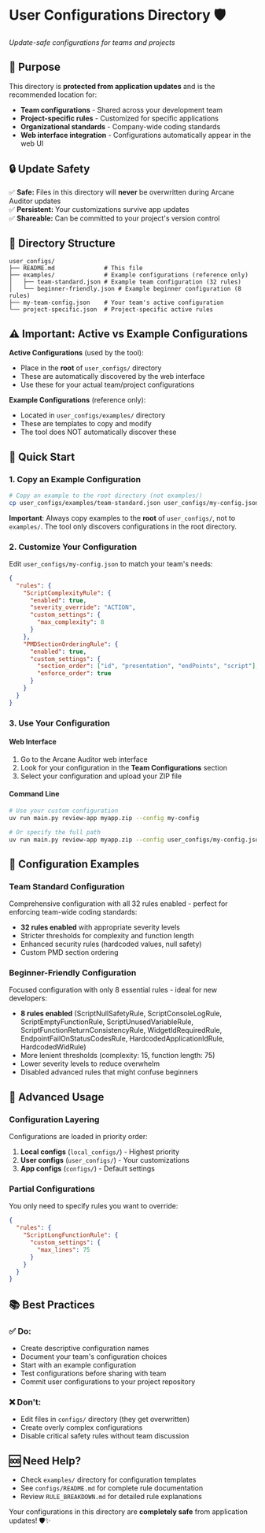 # User Configurations Directory 🛡️

*Update-safe configurations for teams and projects*

## 🎯 Purpose

This directory is **protected from application updates** and is the recommended location for:
- **Team configurations** - Shared across your development team
- **Project-specific rules** - Customized for specific applications
- **Organizational standards** - Company-wide coding standards
- **Web interface integration** - Configurations automatically appear in the web UI

## 🔒 Update Safety

✅ **Safe:** Files in this directory will **never** be overwritten during Arcane Auditor updates  
✅ **Persistent:** Your customizations survive app updates  
✅ **Shareable:** Can be committed to your project's version control  

## 📁 Directory Structure

```
user_configs/
├── README.md              # This file
├── examples/              # Example configurations (reference only)
│   ├── team-standard.json # Example team configuration (32 rules)
│   └── beginner-friendly.json # Example beginner configuration (8 rules)
├── my-team-config.json    # Your team's active configuration
└── project-specific.json  # Project-specific active rules
```

## ⚠️ Important: Active vs Example Configurations

**Active Configurations** (used by the tool):
- Place in the **root** of `user_configs/` directory
- These are automatically discovered by the web interface
- Use these for your actual team/project configurations

**Example Configurations** (reference only):
- Located in `user_configs/examples/` directory
- These are templates to copy and modify
- The tool does NOT automatically discover these

## 🚀 Quick Start

### 1. Copy an Example Configuration
```bash
# Copy an example to the root directory (not examples/)
cp user_configs/examples/team-standard.json user_configs/my-config.json
```

**Important**: Always copy examples to the **root** of `user_configs/`, not to `examples/`. The tool only discovers configurations in the root directory.

### 2. Customize Your Configuration
Edit `user_configs/my-config.json` to match your team's needs:

```json
{
  "rules": {
    "ScriptComplexityRule": {
      "enabled": true,
      "severity_override": "ACTION",
      "custom_settings": {
        "max_complexity": 8
      }
    },
    "PMDSectionOrderingRule": {
      "enabled": true,
      "custom_settings": {
        "section_order": ["id", "presentation", "endPoints", "script"],
        "enforce_order": true
      }
    }
  }
}
```

### 3. Use Your Configuration

#### Web Interface
1. Go to the Arcane Auditor web interface
2. Look for your configuration in the **Team Configurations** section
3. Select your configuration and upload your ZIP file

#### Command Line
```bash
# Use your custom configuration
uv run main.py review-app myapp.zip --config my-config

# Or specify the full path
uv run main.py review-app myapp.zip --config user_configs/my-config.json
```

## 🎯 Configuration Examples

### Team Standard Configuration
Comprehensive configuration with all 32 rules enabled - perfect for enforcing team-wide coding standards:
- **32 rules enabled** with appropriate severity levels
- Stricter thresholds for complexity and function length
- Enhanced security rules (hardcoded values, null safety)
- Custom PMD section ordering

### Beginner-Friendly Configuration  
Focused configuration with only 8 essential rules - ideal for new developers:
- **8 rules enabled** (ScriptNullSafetyRule, ScriptConsoleLogRule, ScriptEmptyFunctionRule, ScriptUnusedVariableRule, ScriptFunctionReturnConsistencyRule, WidgetIdRequiredRule, EndpointFailOnStatusCodesRule, HardcodedApplicationIdRule, HardcodedWidRule)
- More lenient thresholds (complexity: 15, function length: 75)
- Lower severity levels to reduce overwhelm
- Disabled advanced rules that might confuse beginners

## 🔧 Advanced Usage

### Configuration Layering
Configurations are loaded in priority order:
1. **Local configs** (`local_configs/`) - Highest priority
2. **User configs** (`user_configs/`) - Your customizations
3. **App configs** (`configs/`) - Default settings

### Partial Configurations
You only need to specify rules you want to override:
```json
{
  "rules": {
    "ScriptLongFunctionRule": {
      "custom_settings": {
        "max_lines": 75
      }
    }
  }
}
```

## 📚 Best Practices

### ✅ Do:
- Create descriptive configuration names
- Document your team's configuration choices
- Start with an example configuration
- Test configurations before sharing with team
- Commit user configurations to your project repository

### ❌ Don't:
- Edit files in `configs/` directory (they get overwritten)
- Create overly complex configurations
- Disable critical safety rules without team discussion

## 🆘 Need Help?

- Check `examples/` directory for configuration templates
- See `configs/README.md` for complete rule documentation
- Review `RULE_BREAKDOWN.md` for detailed rule explanations

Your configurations in this directory are **completely safe** from application updates! 🛡️✨
